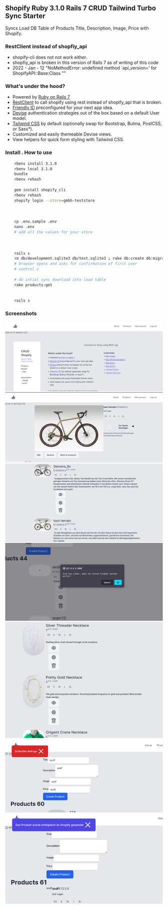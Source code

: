 
## Shopify Ruby 3.1.0 Rails 7 CRUD Tailwind Turbo Sync Starter

Syncs Load DB Table of Products Title, Description, Image, Price with Shopify.

### RestClient instead of shopfiy_api

- shopify-cli does not not work either.
- shopfiy_api is broken in this version of Rails 7 as of writing of this code
- 2022 - Jan - 12 "NoMethodError: undefined method `api_version=' for ShopifyAPI::Base:Class ""

### What's under the hood?

- Powered by [Ruby on Rails 7](https://rubyonrails.org)
- [RestClient](https://github.com/rest-client/rest-client) to call shopify using rest instead of shopify_api that is broken.
- [Friendly ID](https://github.com/norman/friendly_id) preconfigured for your next app idea.
- [Devise](https://github.com/heartcombo/devise) authentication strategies out of the box based on a default User model.
- [Tailwind CSS](https://tailwindcss.com) by default (optionally swap for Bootstrap, Bulma, PostCSS, or Sass*).
- Customized and easily themeable Devise views.
- View helpers for quick form styling with Tailwind CSS.


### Install . How to use

```bash
    rbenv install 3.1.0 
    rbenv local 3.1.0
    bundle
    rbenv rehash

    gem install shopify_cli
    rbenv rehash
    shopify login --store=gmbh-teststore


    
    cp .env.sample .env
    nano .env
    # add all the values for your store 



    rails s
    rm db/development.sqlite3 db/test.sqlite3 ; rake db:create db:migrate db:seed
    # browser opens and asks for confirmation of first user
    # control c
    
    # do intial sync download into load table 
    rake products:get


    rails s

```
### Screenshots
![](public/about_view.png)
![](public/bike_edit_view.png)
![](public/bike_view.png)
![](public/delete_confirmation.png)
![](public/necklace_view.png)
![](public/banners_for_flash_errors.png)
![](public/banners_for_flash_notices.png)



